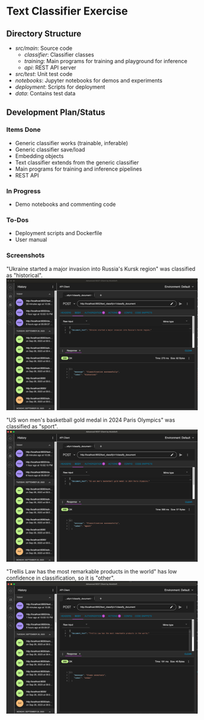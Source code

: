 # Text Classifier Exercise



## Directory Structure

- *src/main*: Source code
  - *classifier*: Classifier classes
  - *training*: Main programs for training and playground for inference
  - *api*: REST API server
- *src/test*: Unit test code
- *notebooks*: Jupyter notebooks for demos and experiments
- *deployment*: Scripts for deployment
- *data*: Contains test data

## Development Plan/Status

### Items Done

- Generic classifier works (trainable, inferable)
- Generic classifier save/load
- Embedding objects
- Text classifier extends from the generic classifier
- Main programs for training and inference pipelines
- REST API

### In Progress

- Demo notebooks and commenting code

### To-Dos

- Deployment scripts and Dockerfile
- User manual

### Screenshots

"Ukraine started a major invasion into Russia's Kursk region" was classified as "historical".
![Screenshot 1](images/Screenshot1.png)

"US won men's basketball gold medal in 2024 Paris Olympics" was classified as "sport".
![Screenshot 2](images/Screenshot2.png)

"Trellis Law has the most remarkable products in the world" has low confidence in classification, so it is "other". 
![Screenshot 3](images/Screenshot3.png)


